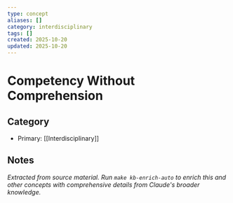 ```yaml
---
type: concept
aliases: []
category: interdisciplinary
tags: []
created: 2025-10-20
updated: 2025-10-20
---
```


# Competency Without Comprehension

## Category

- Primary: [[Interdisciplinary]]

## Notes

*Extracted from source material. Run `make kb-enrich-auto` to enrich this and other concepts with comprehensive details from Claude's broader knowledge.*

